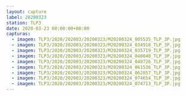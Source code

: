 ```yaml
---
layout: capture
label: 20200323
station: TLP3
date: 2020-03-23 00:00:00+00:00
capturas:
  - imagem: TLP3/2020/202003/20200323/M20200324_005535_TLP_3P.jpg
  - imagem: TLP3/2020/202003/20200323/M20200324_034918_TLP_3P.jpg
  - imagem: TLP3/2020/202003/20200323/M20200324_035719_TLP_3P.jpg
  - imagem: TLP3/2020/202003/20200323/M20200324_040048_TLP_3P.jpg
  - imagem: TLP3/2020/202003/20200323/M20200324_040726_TLP_3P.jpg
  - imagem: TLP3/2020/202003/20200323/M20200324_061536_TLP_3P.jpg
  - imagem: TLP3/2020/202003/20200323/M20200324_062857_TLP_3P.jpg
  - imagem: TLP3/2020/202003/20200323/M20200324_074654_TLP_3P.jpg
  - imagem: TLP3/2020/202003/20200323/M20200324_074713_TLP_3P.jpg
---
```

